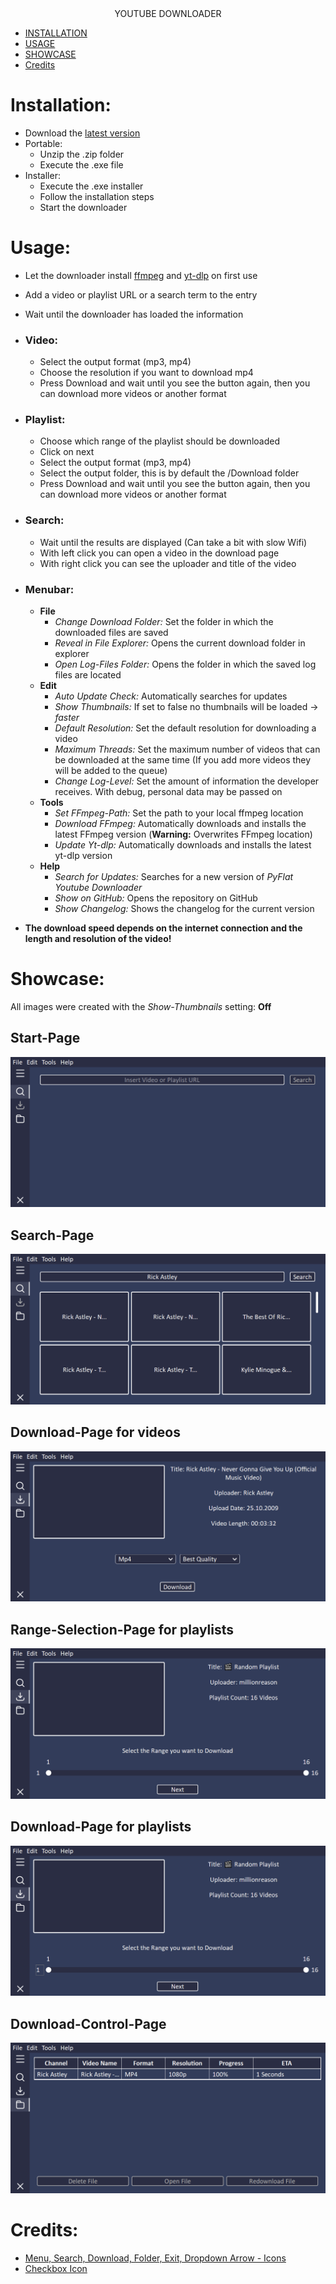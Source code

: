 <div align="center">
YOUTUBE DOWNLOADER
</div>

- [INSTALLATION](#installation)
- [USAGE](#usage)
- [SHOWCASE](#showcase)
- [Credits](#credits)

# Installation:

- Download the [latest version](https://github.com/PyFlat/YT-Downloader/releases/latest)
- Portable:
  - Unzip the .zip folder
  - Execute the .exe file
- Installer:
  - Execute the .exe installer
  - Follow the installation steps
  - Start the downloader

# Usage:

- Let the downloader install [ffmpeg](https://ffmpeg.org/) and [yt-dlp](https://github.com/yt-dlp/yt-dlp) on first use
- Add a video or playlist URL or a search term to the entry
- Wait until the downloader has loaded the information

- ### Video:
  - Select the output format (mp3, mp4)
  - Choose the resolution if you want to download mp4
  - Press Download and wait until you see the button again, then you can download more videos or another format
- ### Playlist:
  - Choose which range of the playlist should be downloaded
  - Click on next
  - Select the output format (mp3, mp4)
  - Select the output folder, this is by default the /Download folder
  - Press Download and wait until you see the button again, then you can download more videos or another format
- ### Search:
  - Wait until the results are displayed (Can take a bit with slow Wifi)
  - With left click you can open a video in the download page
  - With right click you can see the uploader and title of the video
- ### Menubar:

  - **File**
    - _Change Download Folder:_ Set the folder in which the downloaded files are saved
    - _Reveal in File Explorer:_ Opens the current download folder in explorer
    - _Open Log-Files Folder:_ Opens the folder in which the saved log files are located
  - **Edit**
    - _Auto Update Check:_ Automatically searches for updates
    - _Show Thumbnails:_ If set to false no thumbnails will be loaded -> _faster_
    - _Default Resolution:_ Set the default resolution for downloading a video
    - _Maximum Threads:_ Set the maximum number of videos that can be downloaded at the same time (If you add more videos they will be added to the queue)
    - _Change Log-Level:_ Set the amount of information the developer receives. With debug, personal data may be passed on
  - **Tools**
    - _Set FFmpeg-Path:_ Set the path to your local ffmpeg location
    - _Download FFmpeg:_ Automatically downloads and installs the latest FFmpeg version (**Warning:** Overwrites FFmpeg location)
    - _Update Yt-dlp:_ Automatically downloads and installs the latest yt-dlp version
  - **Help**
    - _Search for Updates:_ Searches for a new version of _PyFlat Youtube Downloader_
    - _Show on GitHub:_ Opens the repository on GitHub
    - _Show Changelog:_ Shows the changelog for the current version

- **The download speed depends on the internet connection and the length and resolution of the video!**

# Showcase:

All images were created with the _Show-Thumbnails_ setting: **Off**

## Start-Page

[![](showcase/Startpage.png)](#usage)

## Search-Page

[![](showcase/Search.png)](#search)

## Download-Page for videos

[![](showcase/Download_Video.png)](#video)

## Range-Selection-Page for playlists

[![](showcase/Select_Playlist_Range.png)](#playlist)

## Download-Page for playlists

[![](showcase/Download_Playlist.png)](#playlist)

## Download-Control-Page

[![](showcase/Download_Overview.png)](#usage)

# Credits:

- <a href="https://github.com/Make-Lemonade/iconicicons">Menu, Search, Download, Folder, Exit, Dropdown Arrow - Icons</a>
- <a href="https://github.com/twbs/icons">Checkbox Icon</a>

